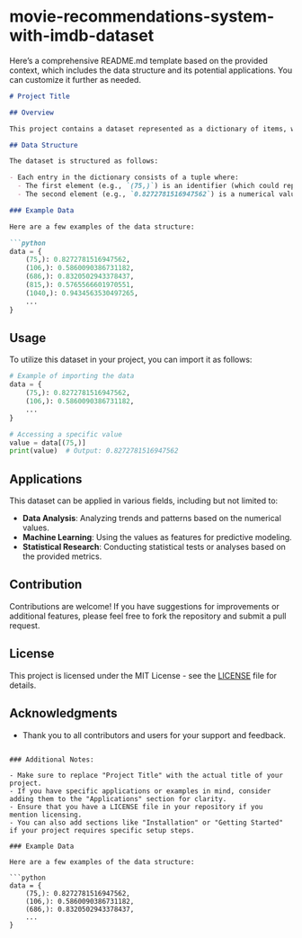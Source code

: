 # movie-recommendations-system-with-imdb-dataset
Here’s a comprehensive README.md template based on the provided context, which includes the data structure and its potential applications. You can customize it further as needed.

```markdown
# Project Title

## Overview

This project contains a dataset represented as a dictionary of items, where each item is associated with a numerical value. The data is structured as tuples, with the first element being an identifier and the second element being a corresponding score or metric. This dataset can be useful for various applications, including data analysis, machine learning, and statistical modeling.

## Data Structure

The dataset is structured as follows:

- Each entry in the dictionary consists of a tuple where:
  - The first element (e.g., `(75,)`) is an identifier (which could represent an index, ID, or category).
  - The second element (e.g., `0.8272781516947562`) is a numerical value associated with that identifier, representing a score, probability, or other metrics.

### Example Data

Here are a few examples of the data structure:

```python
data = {
    (75,): 0.8272781516947562,
    (106,): 0.5860090386731182,
    (686,): 0.8320502943378437,
    (815,): 0.5765566601970551,
    (1040,): 0.9434563530497265,
    ...
}
```

## Usage

To utilize this dataset in your project, you can import it as follows:

```python
# Example of importing the data
data = {
    (75,): 0.8272781516947562,
    (106,): 0.5860090386731182,
    ...
}

# Accessing a specific value
value = data[(75,)]
print(value)  # Output: 0.8272781516947562
```

## Applications

This dataset can be applied in various fields, including but not limited to:

- **Data Analysis**: Analyzing trends and patterns based on the numerical values.
- **Machine Learning**: Using the values as features for predictive modeling.
- **Statistical Research**: Conducting statistical tests or analyses based on the provided metrics.

## Contribution

Contributions are welcome! If you have suggestions for improvements or additional features, please feel free to fork the repository and submit a pull request.

## License

This project is licensed under the MIT License - see the [LICENSE](LICENSE) file for details.

## Acknowledgments

- Thank you to all contributors and users for your support and feedback.
```

### Additional Notes:

- Make sure to replace "Project Title" with the actual title of your project.
- If you have specific applications or examples in mind, consider adding them to the "Applications" section for clarity.
- Ensure that you have a LICENSE file in your repository if you mention licensing.
- You can also add sections like "Installation" or "Getting Started" if your project requires specific setup steps.

### Example Data  

Here are a few examples of the data structure:  

```python  
data = {  
    (75,): 0.8272781516947562,  
    (106,): 0.5860090386731182,  
    (686,): 0.8320502943378437,  
    ...  
}  
